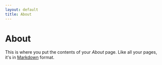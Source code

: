 ```yaml
---
layout: default
title: About
---
```


# About

This is where you put the contents of your *About* page. Like all your pages, it's in [Markdown](https://guides.github.com/features/mastering-markdown/) format.

